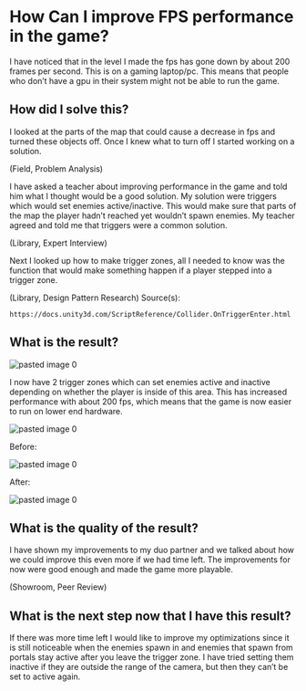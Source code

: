# How Can I improve FPS performance in the game?

I have noticed that in the level I made the fps has gone down by about 200 frames per second. This is on a gaming laptop/pc. This means that people who don’t have a gpu in their system might not be able to run the game.
## How did I solve this?

I looked at the parts of the map that could cause a decrease in fps and turned these objects off. Once I knew what to turn off I started working on a solution.

(Field, Problem Analysis) 

I have asked a teacher about improving performance in the game and told him what I thought would be a good solution. My solution were triggers which would set enemies active/inactive. This would make sure that parts of the map the player hadn’t reached yet wouldn’t spawn enemies. My teacher agreed and told me that triggers were a common solution.

(Library, Expert Interview)

Next I looked up how to make trigger zones, all I needed to know was the function that would make something happen if a player stepped into a trigger zone. 

(Library, Design Pattern Research)
    Source(s):

    https://docs.unity3d.com/ScriptReference/Collider.OnTriggerEnter.html 

## What is the result?

![pasted image 0](https://github.com/Timsel1/GDT-S4Portfolio/assets/90602424/fd8dd798-5f91-4731-a787-d1683def4a68)

I now have 2 trigger zones which can set enemies active and inactive depending on whether the player is inside of this area. This has increased performance with about 200 fps, which means that the game is now easier to run on lower end hardware.

![pasted image 0](https://github.com/Timsel1/GDT-S4Portfolio/assets/90602424/0b9ddc99-ccfe-4a4c-82fd-ee883746d203)


Before:

![pasted image 0](https://github.com/Timsel1/GDT-S4Portfolio/assets/90602424/77ca1142-a8da-4885-9a5b-605b79f97d59)

After:

![pasted image 0](https://github.com/Timsel1/GDT-S4Portfolio/assets/90602424/9f41725f-dced-4c68-9de5-3d3cb6e56b30)

## What is the quality of the result?

I have shown my improvements to my duo partner and we talked about how we could improve this even more if we had time left. The improvements for now were good enough and made the game more playable.

(Showroom, Peer Review)
## What is the next step now that I have this result?

If there was more time left I would like to improve my optimizations since it is still noticeable when the enemies spawn in and enemies that spawn from portals stay active after you leave the trigger zone. I have tried setting them inactive if they are outside the range of the camera, but then they can’t be set to active again.

